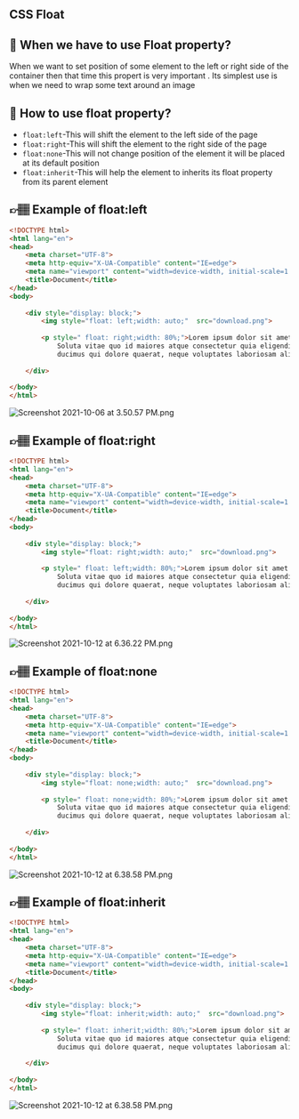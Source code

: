 ## CSS Float
## 🤔 When we have to use Float property?
When we want to set position of some element to the left or right side of the container then that time this propert is very important . Its simplest use is when we need to wrap some text around an image


## 🤔 How to use float property?

- `float:left`-This will shift the element to the left side of the page
- `float:right`-This will shift the element to the right side of the page
- `float:none`-This will not change position of the element it will be placed at its default position
- `float:inherit`-This will help the element to inherits its float property from its parent element




## 👉🏽 Example of  float:left

``` html
<!DOCTYPE html>
<html lang="en">
<head>
    <meta charset="UTF-8">
    <meta http-equiv="X-UA-Compatible" content="IE=edge">
    <meta name="viewport" content="width=device-width, initial-scale=1.0">
    <title>Document</title>
</head>
<body>
    
    <div style="display: block;">
        <img style="float: left;width: auto;"  src="download.png">
       
        <p style=" float: right;width: 80%;">Lorem ipsum dolor sit amet consectetur, adipisicing elit. 
            Soluta vitae quo id maiores atque consectetur quia eligendi doloremque praesentium, 
            ducimus qui dolore quaerat, neque voluptates laboriosam aliquid ut commodi quibusdam!</p>
       
    </div>
   
</body>
</html>
```


![Screenshot 2021-10-06 at 3.50.57 PM.png](https://www.dropbox.com/s/jrpnuie2inpznhs/Screenshot%202021-10-06%20at%203.50.57%20PM.png?dl=0&raw=1)
## 👉🏽 Example of  float:right

``` html
<!DOCTYPE html>
<html lang="en">
<head>
    <meta charset="UTF-8">
    <meta http-equiv="X-UA-Compatible" content="IE=edge">
    <meta name="viewport" content="width=device-width, initial-scale=1.0">
    <title>Document</title>
</head>
<body>
    
    <div style="display: block;">
        <img style="float: right;width: auto;"  src="download.png">
       
        <p style=" float: left;width: 80%;">Lorem ipsum dolor sit amet consectetur, adipisicing elit.
            Soluta vitae quo id maiores atque consectetur quia eligendi doloremque praesentium, 
            ducimus qui dolore quaerat, neque voluptates laboriosam aliquid ut commodi quibusdam!</p>
       
    </div>
   
</body>
</html>
```
![Screenshot 2021-10-12 at 6.36.22 PM.png](https://www.dropbox.com/s/fci9laptu73k37o/Screenshot%202021-10-12%20at%206.36.22%20PM.png?dl=0&raw=1)
## 👉🏽 Example of  float:none

``` html
<!DOCTYPE html>
<html lang="en">
<head>
    <meta charset="UTF-8">
    <meta http-equiv="X-UA-Compatible" content="IE=edge">
    <meta name="viewport" content="width=device-width, initial-scale=1.0">
    <title>Document</title>
</head>
<body>
    
    <div style="display: block;">
        <img style="float: none;width: auto;"  src="download.png">
       
        <p style=" float: none;width: 80%;">Lorem ipsum dolor sit amet consectetur, adipisicing elit.
            Soluta vitae quo id maiores atque consectetur quia eligendi doloremque praesentium,
            ducimus qui dolore quaerat, neque voluptates laboriosam aliquid ut commodi quibusdam!</p>
       
    </div>
   
</body>
</html>
```
![Screenshot 2021-10-12 at 6.38.58 PM.png](https://www.dropbox.com/s/hfigdloa2civs5p/Screenshot%202021-10-12%20at%206.38.58%20PM.png?dl=0&raw=1)
## 👉🏽 Example of  float:inherit

``` html
<!DOCTYPE html>
<html lang="en">
<head>
    <meta charset="UTF-8">
    <meta http-equiv="X-UA-Compatible" content="IE=edge">
    <meta name="viewport" content="width=device-width, initial-scale=1.0">
    <title>Document</title>
</head>
<body>
    
    <div style="display: block;">
        <img style="float: inherit;width: auto;"  src="download.png">
       
        <p style=" float: inherit;width: 80%;">Lorem ipsum dolor sit amet consectetur, adipisicing elit. 
            Soluta vitae quo id maiores atque consectetur quia eligendi doloremque praesentium, 
            ducimus qui dolore quaerat, neque voluptates laboriosam aliquid ut commodi quibusdam!</p>
       
    </div>
   
</body>
</html>
```
![Screenshot 2021-10-12 at 6.38.58 PM.png](https://www.dropbox.com/s/hfigdloa2civs5p/Screenshot%202021-10-12%20at%206.38.58%20PM.png?dl=0&raw=1)

